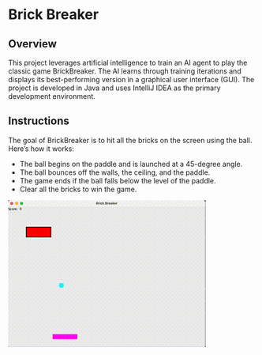 # Brick Breaker

## Overview
This project leverages artificial intelligence to train an AI agent to play the classic game BrickBreaker. The AI learns through training iterations and displays its best-performing version in a graphical user interface (GUI). The project is developed in Java and uses IntelliJ IDEA as the primary development environment.

## Instructions
The goal of BrickBreaker is to hit all the bricks on the screen using the ball. Here’s how it works:
- The ball begins on the paddle and is launched at a 45-degree angle.
- The ball bounces off the walls, the ceiling, and the paddle.
- The game ends if the ball falls below the level of the paddle.
- Clear all the bricks to win the game.


![AI Playing BrickBreaker](src/resources/BB2.gif)